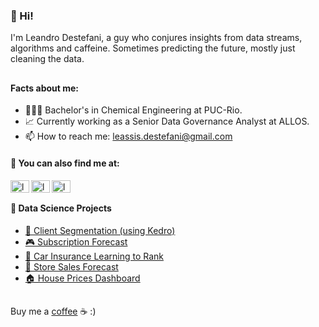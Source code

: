 ### 👋 Hi!

I'm Leandro Destefani, a guy who conjures insights from data streams, algorithms and caffeine. Sometimes predicting the future, mostly just cleaning the data. 

##

#### Facts about me:

- 🧑🏽‍🔬 Bachelor's in Chemical Engineering at PUC-Rio.
- 📈 Currently working as a Senior Data Governance Analyst at ALLOS.
- 📫 How to reach me: leassis.destefani@gmail.com

#### 🔗 You can also find me at:

<a href="https://www.linkedin.com/in/leandrodestefani/" target="_blank"><img align="left" src="https://raw.githubusercontent.com/rahuldkjain/github-profile-readme-generator/master/src/images/icons/Social/linked-in-alt.svg" alt="leandroassis" height="20" width="30" /></a>
<a href="https://www.kaggle.com/leandrodestefani" target="_blank"><img align="left" src="https://cdn4.iconfinder.com/data/icons/logos-and-brands/512/189_Kaggle_logo_logos-512.png" alt="leandroassis" height="20" width="30" /></a>
<a href="https://medium.com/@leandrodestefani" target="_blank"><img align="left" src="https://raw.githubusercontent.com/rahuldkjain/github-profile-readme-generator/master/src/images/icons/Social/medium.svg" alt="leandroassis" height="20" width="30" /></a>
<br>

#### 🎨 Data Science Projects

* [🚀 Client Segmentation (using Kedro)](https://github.com/leassis91/allmart)
* [🎮 Subscription Forecast](https://github.com/leassis91/previsao_assinatura/)
* [🚗 Car Insurance Learning to Rank](https://github.com/leassis91/health_insurance/)
* [🏪 Store Sales Forecast](https://github.com/leassis91/rossmann_store/)
* [🏠 House Prices Dashboard](https://github.com/leassis91/Portfolio_Projects/tree/main/Insights_Projects/HouseRocketEDA)

##

Buy me a [coffee](https://buymeacoffee.com/leodest) ☕ :)
